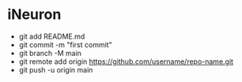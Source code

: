 # iNeuron

-  git add README.md
- git commit -m "first commit"
- git branch -M main
- git remote add origin https://github.com/username/repo-name.git
- git push -u origin main
